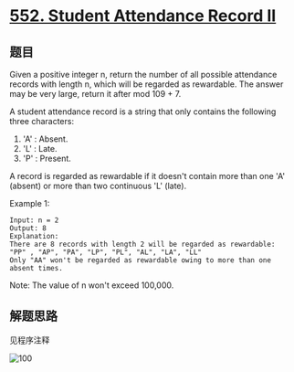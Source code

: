 # [552. Student Attendance Record II](https://leetcode-cn.com/problems/student-attendance-record-ii/)

## 题目

Given a positive integer n, return the number of all possible attendance records with length n, which will be regarded as rewardable. The answer may be very large, return it after mod 109 + 7.

A student attendance record is a string that only contains the following three characters:

1. 'A' : Absent.
1. 'L' : Late.
1. 'P' : Present.

A record is regarded as rewardable if it doesn't contain more than one 'A' (absent) or more than two continuous 'L' (late).

Example 1:

```text
Input: n = 2
Output: 8
Explanation:
There are 8 records with length 2 will be regarded as rewardable:
"PP" , "AP", "PA", "LP", "PL", "AL", "LA", "LL"
Only "AA" won't be regarded as rewardable owing to more than one absent times.
```

Note:
The value of n won't exceed 100,000.

## 解题思路

见程序注释

![100](552.100.png)